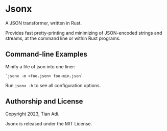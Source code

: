 # Jsonx

A JSON transformer, written in Rust.

Provides fast pretty-printing and minimizing of JSON-encoded strings
and streams, at the command line or within Rust programs.

## Command-line Examples

Minify a file of json into one liner:

    `jsonx -m <foo.json> foo-min.json`

Run `jsonx -h` to see all configuration options.

## Authorship and License

Copyright 2023, Tian Adi.

Jsonx is released under the MIT License.

